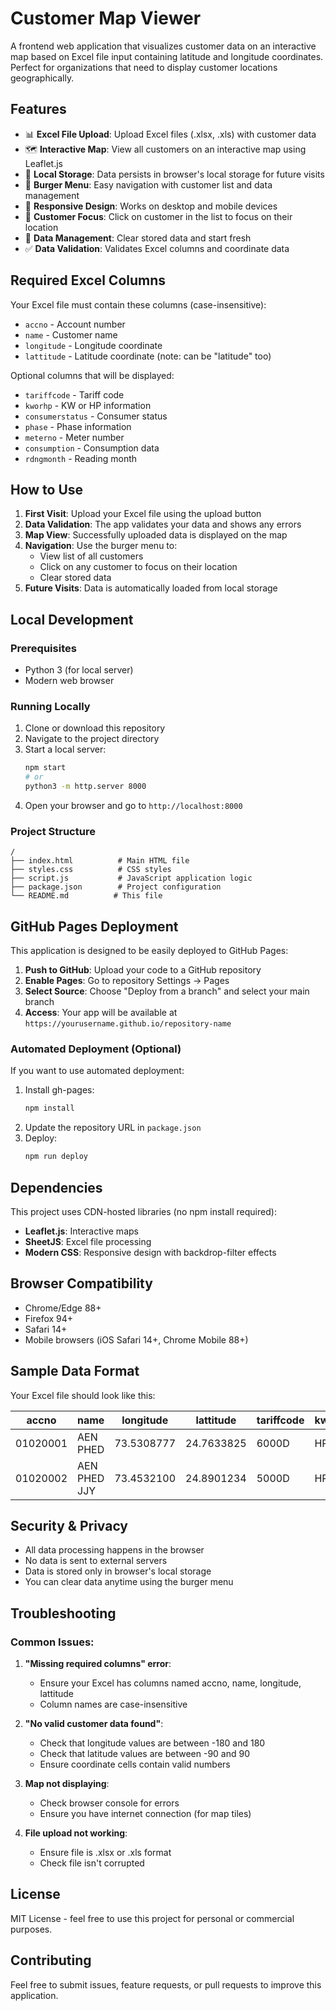 # Customer Map Viewer

A frontend web application that visualizes customer data on an interactive map based on Excel file input containing latitude and longitude coordinates. Perfect for organizations that need to display customer locations geographically.

## Features

- 📊 **Excel File Upload**: Upload Excel files (.xlsx, .xls) with customer data
- 🗺️ **Interactive Map**: View all customers on an interactive map using Leaflet.js
- 💾 **Local Storage**: Data persists in browser's local storage for future visits
- 🍔 **Burger Menu**: Easy navigation with customer list and data management
- 📱 **Responsive Design**: Works on desktop and mobile devices
- 🎯 **Customer Focus**: Click on customer in the list to focus on their location
- 🧹 **Data Management**: Clear stored data and start fresh
- ✅ **Data Validation**: Validates Excel columns and coordinate data

## Required Excel Columns

Your Excel file must contain these columns (case-insensitive):
- `accno` - Account number
- `name` - Customer name
- `longitude` - Longitude coordinate
- `lattitude` - Latitude coordinate (note: can be "latitude" too)

Optional columns that will be displayed:
- `tariffcode` - Tariff code
- `kworhp` - KW or HP information
- `consumerstatus` - Consumer status
- `phase` - Phase information
- `meterno` - Meter number
- `consumption` - Consumption data
- `rdngmonth` - Reading month

## How to Use

1. **First Visit**: Upload your Excel file using the upload button
2. **Data Validation**: The app validates your data and shows any errors
3. **Map View**: Successfully uploaded data is displayed on the map
4. **Navigation**: Use the burger menu to:
   - View list of all customers
   - Click on any customer to focus on their location
   - Clear stored data
5. **Future Visits**: Data is automatically loaded from local storage

## Local Development

### Prerequisites
- Python 3 (for local server)
- Modern web browser

### Running Locally

1. Clone or download this repository
2. Navigate to the project directory
3. Start a local server:
   ```bash
   npm start
   # or
   python3 -m http.server 8000
   ```
4. Open your browser and go to `http://localhost:8000`

### Project Structure
```
/
├── index.html          # Main HTML file
├── styles.css          # CSS styles
├── script.js           # JavaScript application logic
├── package.json        # Project configuration
└── README.md          # This file
```

## GitHub Pages Deployment

This application is designed to be easily deployed to GitHub Pages:

1. **Push to GitHub**: Upload your code to a GitHub repository
2. **Enable Pages**: Go to repository Settings → Pages
3. **Select Source**: Choose "Deploy from a branch" and select your main branch
4. **Access**: Your app will be available at `https://yourusername.github.io/repository-name`

### Automated Deployment (Optional)
If you want to use automated deployment:

1. Install gh-pages:
   ```bash
   npm install
   ```
2. Update the repository URL in `package.json`
3. Deploy:
   ```bash
   npm run deploy
   ```

## Dependencies

This project uses CDN-hosted libraries (no npm install required):
- **Leaflet.js**: Interactive maps
- **SheetJS**: Excel file processing
- **Modern CSS**: Responsive design with backdrop-filter effects

## Browser Compatibility

- Chrome/Edge 88+
- Firefox 94+
- Safari 14+
- Mobile browsers (iOS Safari 14+, Chrome Mobile 88+)

## Sample Data Format

Your Excel file should look like this:

| accno | name | longitude | lattitude | tariffcode | kworhp | consumerstatus |
|-------|------|-----------|-----------|------------|---------|----------------|
| 01020001 | AEN PHED | 73.5308777 | 24.7633825 | 6000D | HP | R |
| 01020002 | AEN PHED JJY | 73.4532100 | 24.8901234 | 5000D | HP | R |

## Security & Privacy

- All data processing happens in the browser
- No data is sent to external servers
- Data is stored only in browser's local storage
- You can clear data anytime using the burger menu

## Troubleshooting

### Common Issues:

1. **"Missing required columns" error**: 
   - Ensure your Excel has columns named accno, name, longitude, lattitude
   - Column names are case-insensitive

2. **"No valid customer data found"**:
   - Check that longitude values are between -180 and 180
   - Check that latitude values are between -90 and 90
   - Ensure coordinate cells contain valid numbers

3. **Map not displaying**:
   - Check browser console for errors
   - Ensure you have internet connection (for map tiles)

4. **File upload not working**:
   - Ensure file is .xlsx or .xls format
   - Check file isn't corrupted

## License

MIT License - feel free to use this project for personal or commercial purposes.

## Contributing

Feel free to submit issues, feature requests, or pull requests to improve this application.
